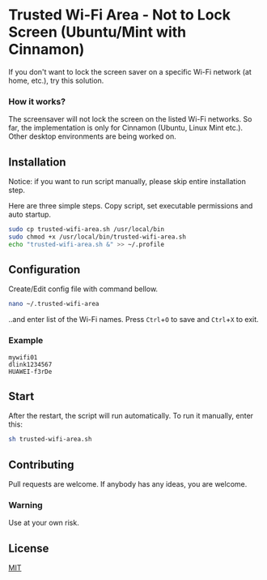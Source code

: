 # Trusted Wi-Fi Area - Not to Lock Screen (Ubuntu/Mint with Cinnamon)

If you don't want to lock the screen saver on a specific Wi-Fi network (at home, etc.), try this solution.

### How it works?
The screensaver will not lock the screen on the listed Wi-Fi networks.
So far, the implementation is only for Cinnamon (Ubuntu, Linux Mint etc.).
Other desktop environments are being worked on.

## Installation
Notice: if you want to run script manually, please skip entire installation step.

Here are three simple steps. Copy script, set executable permissions and auto startup.

```bash
sudo cp trusted-wifi-area.sh /usr/local/bin
sudo chmod +x /usr/local/bin/trusted-wifi-area.sh
echo "trusted-wifi-area.sh &" >> ~/.profile
```

## Configuration

Create/Edit config file with command bellow.
```bash
nano ~/.trusted-wifi-area
```
..and enter list of the Wi-Fi names.
Press `Ctrl`+`O` to save and `Ctrl`+`X` to exit.

### Example
```
mywifi01
dlink1234567
HUAWEI-f3rDe
```

## Start
After the restart, the script will run automatically.
To run it manually, enter this:
```bash
sh trusted-wifi-area.sh
```

## Contributing
Pull requests are welcome. If anybody has any ideas, you are welcome.

### Warning
Use at your own risk.

## License
[MIT](https://choosealicense.com/licenses/mit/)
